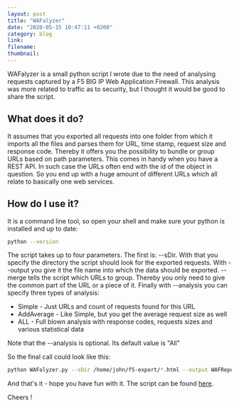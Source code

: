 ```yaml
---
layout: post
title: "WAFalyzer"
date: "2020-05-15 10:47:11 +0200"
category: blog
link:
filename:
thumbnail:
---
```

WAFalyzer is a small python script I wrote due to the need of analysing
requests captured by a F5 BIG IP Web Application Firewall. This analysis 
was more related to traffic as to security, but I thought it would be good 
to share the script. 

## What does it do? 
It assumes that you exported all
requests into one folder from which it imports all the files and parses
them for URL, time stamp, request size and response code. Thereby it offers
you the possibility to bundle or group URLs based on path parameters. This
comes in handy when you have a REST API. In such case the URLs often end
with the id of the object in question. So you end up with a huge amount
of different URLs which all relate to basically one web services.


## How do I use it?
It is a command line tool, so open your shell and make sure your python is
installed and up to date:
```bash
python --version
```
The script takes up to four parameters. The first is: --sDir. With that 
you specify the directory the script should look for the exported requests.
With --output you give it the file name into which the data should be
exported. --merge tells the script which URLs to group. Thereby you only
need to give the common part of the URL or a piece of it. Finally with --analysis you can specify three types of analysis:

* Simple - Just URLs and count of requests found for this URL
* AddAverage - Like Simple, but you get the average request size as well
* ALL - Full blown analysis with response codes, requests sizes and various statistical data

Note that the --analysis is optional. Its default value is "All"
 
So the final call could look like this:
```bash
python WAFalyzer.py --sDir /home/john/f5-export/*.html --output WAFReport --merge sync log --analysis All
```

And that's it - hope you have fun with it. The script can be found [here](https://github.com/mmiedaner/security/tree/master/WAFalyzer).


Cheers !


